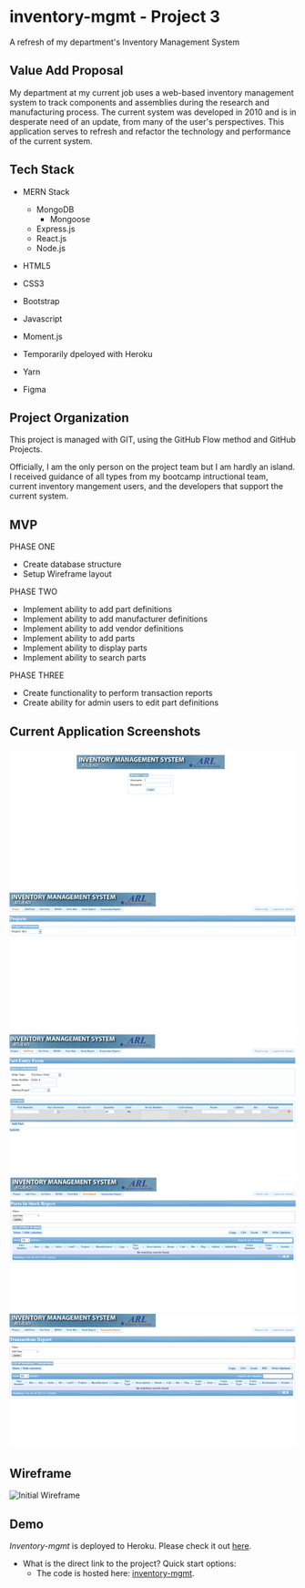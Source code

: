 # inventory-mgmt - Project 3

A refresh of my department's Inventory Management System

## Value Add Proposal

My department at my current job uses a web-based inventory management system to track components and assemblies during the research and manufacturing process. The current system was developed in 2010 and is in desperate need of an update, from many of the user's perspectives. This application serves to refresh and refactor the technology and performance of the current system.

## Tech Stack

- MERN Stack

  - MongoDB
    - Mongoose
  - Express.js
  - React.js
  - Node.js

- HTML5
- CSS3
- Bootstrap
- Javascript
- Moment.js
- Temporarily dpeloyed with Heroku
- Yarn
- Figma

## Project Organization

This project is managed with GIT, using the GitHub Flow method and GitHub Projects.

Officially, I am the only person on the project team but I am hardly an island. I received guidance of all types from my bootcamp intructional team, current inventory mangement users, and the developers that support the current system.

## MVP

PHASE ONE

- Create database structure
- Setup Wireframe layout

PHASE TWO

- Implement ability to add part definitions
- Implement ability to add manufacturer definitions
- Implement ability to add vendor definitions
- Implement ability to add parts
- Implement ability to display parts
- Implement ability to search parts

PHASE THREE

- Create functionality to perform transaction reports
- Create ability for admin users to edit part definitions

## Current Application Screenshots

![Landing Page](./client/public/images/landing.png?raw=true)
![Add New Project Page](./client/public/images/projectAdd.png)
![Add Parts Page](./client/public/images/addParts.png)
![Stock Report Page](./client/public/images/stockReport.png)
![Transaction Report Page](./client/public/images/transReport.png)

## Wireframe

![Initial Wireframe](/public/images/ "Wireframe")

## Demo

_Inventory-mgmt_ is deployed to Heroku. Please check it out [here](https://inventory-mgmt-ead.herokuapp.com/).

- What is the direct link to the project? Quick start options:
  - The code is hosted here: [inventory-mgmt](https://nicolejeanne.github.io/inventory-mgmt/).
